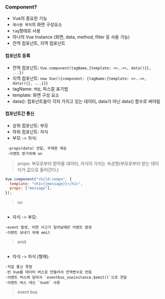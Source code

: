 ### Component?

- Vue의 중요한 기능
- `재사용 목적`의 화면 구성요소
- `tag`형태로 사용
- 하나의 Vue Instance (화면, data, method, filter 등 사용 가능)
- 전역 컴포넌트, 지역 컴포넌트

#### 컴포넌트 등록

- 전역 컴포넌트: `Vue.component(tagName,{template: <>..<>, data(){}, ...})`
- 지역 컴포넌트: `new Vue(){component: {tagName:{template: <>..<>, data(){}, ...}}}`
- tagName: `케밥`, 파스칼 표기법
- template: 화면 구성 요소
- data(): 컴포넌트들이 각자 가지고 있는 데이터, data가 아닌 data() 함수로 써야됨

#### 컴포넌트간 통신

- 상위 컴포넌트: 부모
- 하위 컴포넌트: 자식
- 부모 -> 자식: 
```
 -props(data) 전달, 무제한 제공
 -이벤트 받기위해 on
```
> props: 부모로부터 받아올 데이터, 자식이 가지는 속성명(부모로부터 받는 데이터가 값으로 들어간다.)
```javascript
Vue.component("child-compo", {
  template: "<h1>{{message}}</h1>",
  props: ["message"],
});
```
> on
```javascript

```

- 자식 -> 부모: 
```
-event 발생, 어떤 사고가 일어날때만 이벤트 발생
-이벤트 보내기 위해 emit
```
> emit
```javascript

```

- 자식 -> 자식 (형제):
```
-직접 통신 못함
-빈 Vue를 데이터 버스로 만들어서 전역변수로 만듬
-이벤트 버스에 담아서 `eventbus_vueinstance.$emit()`으로 전달
-이벤트 버스 대신 `VueX` 사용 
```
> event bus
```

```
